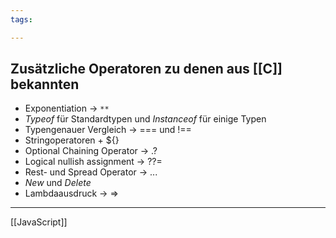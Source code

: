 ```yaml
---
tags:

---
```


## Zusätzliche Operatoren zu denen aus [[C]] bekannten
- Exponentiation -> `**`
- *Typeof* für Standardtypen und *Instanceof* für einige Typen
- Typengenauer Vergleich -> === und !==
- Stringoperatoren + ${}
- Optional Chaining Operator -> .?
- Logical nullish assignment -> ??=
- Rest- und Spread Operator -> ...
- *New* und *Delete*
- Lambdaausdruck -> =>

---
[[JavaScript]]